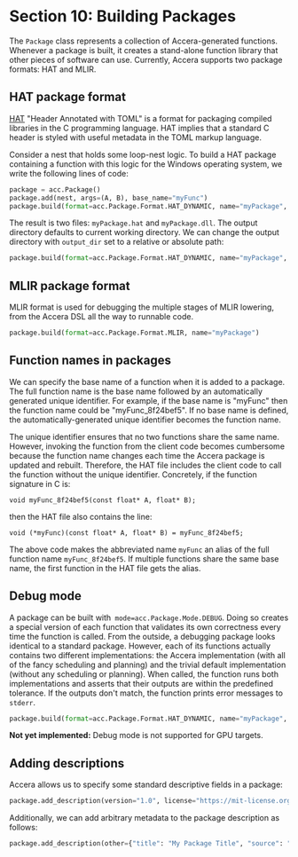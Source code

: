 [//]: # (Project: Accera)
[//]: # (Version: v1.2.9)

# Section 10: Building Packages
The `Package` class represents a collection of Accera-generated functions. Whenever a package is built, it creates a stand-alone function library that other pieces of software can use. Currently, Accera supports two package formats: HAT and MLIR.

## HAT package format
[HAT](https://github.com/microsoft/hat) "Header Annotated with TOML" is a format for packaging compiled libraries in the C programming language. HAT implies that a standard C header is styled with useful metadata in the TOML markup language.

Consider a nest that holds some loop-nest logic. To build a HAT package containing a function with this logic for the Windows operating system, we write the following lines of code: 
```python
package = acc.Package()
package.add(nest, args=(A, B), base_name="myFunc")
package.build(format=acc.Package.Format.HAT_DYNAMIC, name="myPackage", platform=acc.Package.Platform.WINDOWS)
```

The result is two files: `myPackage.hat` and `myPackage.dll`. The output directory defaults to current working directory. We can change the output directory with `output_dir` set to a relative or absolute path:

```python
package.build(format=acc.Package.Format.HAT_DYNAMIC, name="myPackage", platform=acc.Package.Platform.WINDOWS, output_dir="hat_packages")
```

## MLIR package format
MLIR format is used for debugging the multiple stages of MLIR lowering, from the Accera DSL all the way to runnable code.
```python
package.build(format=acc.Package.Format.MLIR, name="myPackage")
```

## Function names in packages
We can specify the base name of a function when it is added to a package. The full function name is the base name followed by an automatically generated unique identifier. For example, if the base name is "myFunc" then the function name could be "myFunc_8f24bef5". If no base name is defined, the automatically-generated unique identifier becomes the function name.

The unique identifier ensures that no two functions share the same name. However, invoking the function from the client code becomes cumbersome because the function name changes each time the Accera package is updated and rebuilt. Therefore, the HAT file includes the client code to call the function without the unique identifier. Concretely, if the function signature in C is:
```
void myFunc_8f24bef5(const float* A, float* B);
```
then the HAT file also contains the line:
```
void (*myFunc)(const float* A, float* B) = myFunc_8f24bef5;
```
The above code makes the abbreviated name `myFunc` an alias of the full function name `myFunc_8f24bef5`. If multiple functions share the same base name, the first function in the HAT file gets the alias.

## Debug mode
A package can be built with` mode=acc.Package.Mode.DEBUG`. Doing so creates a special version of each function that validates its own correctness every time the function is called. From the outside, a debugging package looks identical to a standard package. However, each of its functions actually contains two different implementations: the Accera implementation (with all of the fancy scheduling and planning) and the trivial default implementation (without any scheduling or planning). When called, the function runs both implementations and asserts that their outputs are within the predefined tolerance. If the outputs don't match, the function prints error messages to `stderr`.
```python
package.build(format=acc.Package.Format.HAT_DYNAMIC, name="myPackage", mode=acc.Package.Mode.DEBUG, tolerance=1.0e-6)
```

__Not yet implemented:__ Debug mode is not supported for GPU targets.

## Adding descriptions
Accera allows us to specify some standard descriptive fields in a package:
```python
package.add_description(version="1.0", license="https://mit-license.org/", author="Microsoft Research")
```
Additionally, we can add arbitrary metadata to the package description as follows:
```python
package.add_description(other={"title": "My Package Title", "source": "https://github.com/", "citations": ["https://arxiv.org/2021.12345/", "https://arxiv.org/2021.56789/"]})
```


<div style="page-break-after: always;"></div>
